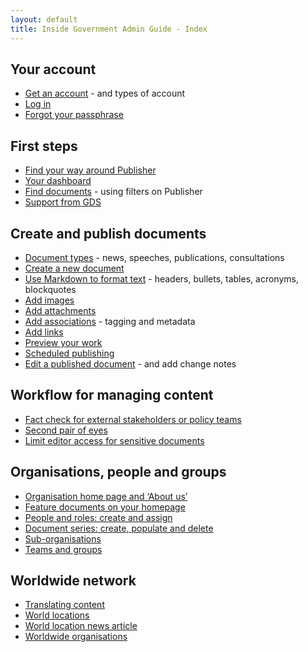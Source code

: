 ```yaml
---
layout: default
title: Inside Government Admin Guide - Index
---
```


## Your account
* [Get an account](your-account/get-an-account.html) - and types of account
* [Log in](your-account/log-in.html)
* [Forgot your passphrase](your-account/forgot-your-passphrase.html)


## First steps
* [Find your way around Publisher](first-steps/top-navigation.html)
* [Your dashboard](first-steps/your-dashboard.html)
* [Find documents](first-steps/document-hub.html) - using filters on Publisher
* [Support from GDS](first-steps/support-from-GDS.html)


## Create and publish documents
* [Document types](creating-documents/document-types.html) - news, speeches, publications, consultations
* [Create a new document](creating-documents/create-a-new-doc.html)
* [Use Markdown to format text](creating-documents/markdown.html) - headers, bullets, tables, acronyms, blockquotes
* [Add images](creating-documents/add-images.html) 
* [Add attachments](creating-documents/add-attachments.html) 
* [Add associations](creating-documents/add-associations.html) - tagging and metadata
* [Add links](creating-documents/add-links.html) 
* [Preview your work](creating-documents/preview-your-work.html) 
* [Scheduled publishing](creating-documents/scheduled-publishing.html) 
* [Edit a published document](creating-documents/edit-a-published-doc.html) - and add change notes
 

## Workflow for managing content 
* [Fact check for external stakeholders or policy teams](workflow-content/fact-checking.html)
* [Second pair of eyes](workflow-content/second-pair-of-eyes.html)
* [Limit editor access for sensitive documents](workflow-content/limiting-access.html)


## Organisations, people and groups
* [Organisation home page and ‘About us’](organisations-groups/organisation-home-page.html)
* [Feature documents on your homepage](organisations-groups/feature-documents-homepage.html)
* [People and roles: create and assign](organisations-groups/people-and-roles.html)
* [Document series: create, populate and delete](organisations-groups/document-series.html)
* [Sub-organisations](organisations-groups/sub-organisations.html)
* [Teams and groups](organisations-groups/teams-groups.html)


## Worldwide network
* [Translating content](worldwide-network/translating-docs.html)
* [World locations](worldwide-network/world-locations.html)
* [World location news article](worldwide-network/world-location-news-article.html)
* [Worldwide organisations](worldwide-network/worldwide-organisations.html)


